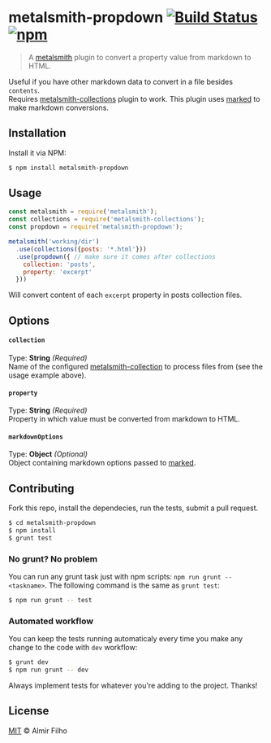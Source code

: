# metalsmith-propdown [![Build Status][travis-badge]][travis] [![npm][npm-badge]][npm]

> A [metalsmith][metal] plugin to convert a property value from markdown to
> HTML.

Useful if you have other markdown data to convert in a file besides `contents`.  
Requires [metalsmith-collections][collections] plugin to work.
This plugin uses [marked][marked] to make markdown conversions.


## Installation

Install it via NPM:

```bash
$ npm install metalsmith-propdown
```


## Usage

```javascript
const metalsmith = require('metalsmith');
const collections = require('metalsmith-collections');
const propdown = require('metalsmith-propdown');

metalsmith('working/dir')
  .use(collections({posts: '*.html'}))
  .use(propdown({ // make sure it comes after collections
    collection: 'posts',
    property: 'excerpt'
  }))
```

Will convert content of each `excerpt` property in posts collection files.


## Options

#### `collection`

Type: __String__ _(Required)_  
Name of the configured [metalsmith-collection][collections] to process files
from (see the usage example above).


#### `property`

Type: __String__ _(Required)_  
Property in which value must be converted from markdown to HTML.


#### `markdownOptions`

Type: __Object__ _(Optional)_  
Object containing markdown options passed to [marked][marked].


## Contributing

Fork this repo, install the dependecies, run the tests, submit a pull request.

```bash
$ cd metalsmith-propdown
$ npm install
$ grunt test
```

### No grunt? No problem

You can run any grunt task just with npm scripts: `npm run grunt -- <taskname>`.
The following command is the same as `grunt test`:

```bash
$ npm run grunt -- test
```

### Automated workflow

You can keep the tests running automaticaly every time you make any change to
the code with `dev` workflow:

```bash
$ grunt dev
$ npm run grunt -- dev
```

Always implement tests for whatever you're adding to the project. Thanks!


## License

[MIT][license] © Almir Filho


[travis]: https://travis-ci.org/almirfilho/metalsmith-propdown
[travis-badge]: https://travis-ci.org/almirfilho/metalsmith-propdown.svg?branch=master
[npm]: https://www.npmjs.com/package/metalsmith-propdown
[npm-badge]: https://img.shields.io/npm/v/metalsmith-propdown.svg?maxAge=3600
[metal]: http://www.metalsmith.io/
[collections]: https://github.com/segmentio/metalsmith-collections
[marked]: https://github.com/chjj/marked
[license]: https://github.com/almirfilho/metalsmith-propdown/blob/master/LICENSE
